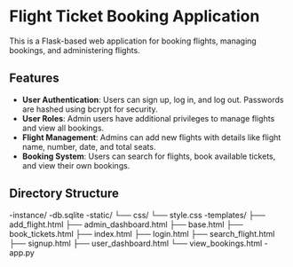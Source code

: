 # Flight Ticket Booking Application

This is a Flask-based web application for booking flights, managing bookings, and administering flights.

## Features

- **User Authentication**: Users can sign up, log in, and log out. Passwords are hashed using bcrypt for security.
- **User Roles**: Admin users have additional privileges to manage flights and view all bookings.
- **Flight Management**: Admins can add new flights with details like flight name, number, date, and total seats.
- **Booking System**: Users can search for flights, book available tickets, and view their own bookings.

## Directory Structure

-instance/
-db.sqlite
-static/
  └── css/
  └── style.css
-templates/
  ├── add_flight.html
  ├── admin_dashboard.html
  ├── base.html
  ├── book_tickets.html
  ├── index.html
  ├── login.html
  ├── search_flight.html
  ├── signup.html
  ├── user_dashboard.html
  └── view_bookings.html
-app.py
